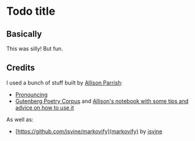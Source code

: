 # Todo title

## Basically

This was silly! But fun.

## Credits

I used a bunch of stuff built by [Allison Parrish](https://www.decontextualize.com/):

* [Pronouncing](https://pypi.org/project/pronouncing/)
* [Gutenberg Poetry Corpus](https://github.com/aparrish/gutenberg-poetry-corpus) and [Allison's notebook with some tips and advice on how to use it](https://github.com/aparrish/gutenberg-poetry-corpus/blob/master/quick-experiments.ipynb)

As well as:

* [https://github.com/jsvine/markovify](markovify) by [jsvine]()

